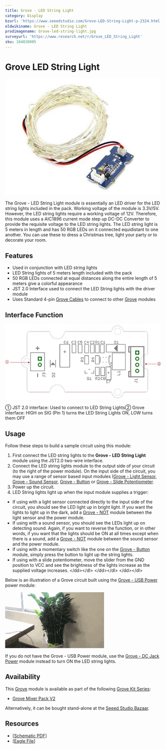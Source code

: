 ```yaml
---
title: Grove - LED String Light
category: Display
bzurl: 'https://www.seeedstudio.com/Grove-LED-String-Light-p-2324.html'
oldwikiname: Grove - LED String Light
prodimagename: Grove-led-string-light.jpg
surveyurl: 'https://www.research.net/r/Grove_LED_String_Light'
sku: 104020005
---
```


# Grove LED String Light

![](https://github.com/SeeedDocument/Grove-LED_String_Light/raw/master/img/Grove-led-string-light.jpg)

The Grove - LED String Light module is essentially an LED driver for the LED string lights included in the pack. Working voltage of the module is 3.3V/5V. However, the LED string lights require a working voltage of 12V. Therefore, this module uses a AIC1896 current mode step up DC-DC Converter to provide the requisite voltage to the LED string lights. The LED string light is 5 meters in length and has 50 RGB LEDs on it connected equidistant to one another. You can use these to dress a Christmas tree, light your party or to decorate your room.

## Features

* Used in conjunction with LED string lights
* LED String lights of 5 meters length included with the pack
* 50 RGB LEDs connected at equal distances along the entire length of 5 meters give a colorful appearance
* JST 2.0 Interface used to connect the LED String lights with the driver module
* Uses Standard 4-pin [Grove Cables](/Grove_System/#grove-cables) to connect to other [Grove](/Grove_System/) modules

## Interface Function

![](https://github.com/SeeedDocument/Grove-LED_String_Light/raw/master/img/LED_String_Light.jpg)

① JST 2.0 interface: Used to connect to LED String Lights② Grove interface: HIGH on SIG \(Pin 1\) turns the LED String Lights ON, LOW turns them OFF

## Usage

Follow these steps to build a sample circuit using this module:

1. First connect the LED string lights to the **Grove - LED String Light** module using the JST2.0 two-wire interface.
2. Connect the LED string lights module to the output side of your circuit \(to the right of the power module\). On the input side of the circuit, you may use a range of sensor based input modules \([Grove - Light Sensor](/Grove-Light_Sensor/), [Grove - Sound Sensor](/Grove-Sound_Sensor/), [Grove - Button](/Grove-Button/) or [Grove - Slide Potentiometer](/Grove-Slide_Potentiometer/).
3. Power up the circuit.
4. LED String lights light up when the input module supplies a trigger:

* If using with a light sensor connected directly to the input side of the circuit, you should see the LED light up in bright light. If you want the lights to light up in the dark, add a [Grove - NOT](/Grove-NOT) module between the light sensor and the power module.
* If using with a sound sensor, you should see the LEDs light up on detecting sound. Again, if you want to reverse the function, or in other words, if you want that the lights should be ON at all times except when there is a sound, add a [Grove - NOT](/Grove-NOT) module between the sound sensor and the power module.
* If using with a momentary switch like the one on the [Grove - Button](/Grove-Button/) module, simply press the button to light up the string lights.
* If using with a slide potentiometer, move the slider from the GND position to VCC and see the brightness of the lights increase as the supplied voltage increases. &lt;/dd&gt;&lt;/dl&gt; &lt;/dd&gt;&lt;/dl&gt; &lt;/dd&gt;&lt;/dl&gt;

Below is an illustration of a Grove circuit built using the [Grove - USB Power](/Grove-Mixer_Pack#2._USB_Power) power module:

![](https://github.com/SeeedDocument/Grove-LED_String_Light/raw/master/img/LED_String_Light_Photo.gif)

If you do not have the Grove - USB Power module, use the [Grove - DC Jack Power](/Grove-DC_Jack_Power) module instead to turn ON the LED string lights.

## Availability

This [Grove](/Grove_System/) module is available as part of the following [Grove Kit Series](/Grove_System/#grove-starter-kit):

* [Grove Mixer Pack V2](/GROVE_MIXER_PACK_V2)

Alternatively, it can be bought stand-alone at the [Seeed Studio Bazaar](http://www.seeedstudio.com/depot/Grove-LED-String-Light-p-1821.html).

## Resources

* \[[Schematic PDF](https://github.com/SeeedDocument/Grove-LED_String_Light/raw/master/res/Grove-LED_String_Light.pdf)\]
* \[[Eagle File](https://github.com/SeeedDocument/Grove-LED_String_Light/raw/master/res/Grove-LED_String_Light.zip)\]

